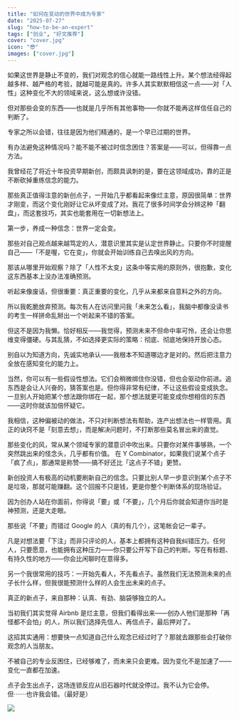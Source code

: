 ```yaml
---
title: "如何在变动的世界中成为专家"
date: "2025-07-27"
slug: "how-to-be-an-expert"
tags: ["创业", "好文推荐"]
cover: "cover.jpg"
icon: "😎"
images: ["cover.jpg"]
---
```

如果这世界是静止不变的，我们对观念的信心就能一路线性上升。某个想法经得起越多样、越严格的考验，就越可能是真的。许多人其实默默相信这一点——对「人性」这种变化不大的领域来说，这么想或许没错。



但对那些会变的东西——也就是几乎所有其他事物——你就不能再这样信任自己的判断了。



专家之所以会错，往往是因为他们精通的，是一个早已过期的世界。



有办法避免这种情况吗？能不能不被过时信念困住？答案是——可以，但得靠一点方法。



我曾经花了将近十年投资早期新创，而颇具讽刺的是，要在这领域成功，靠的正是不断砍掉重练信念的能力。



那些真正值得注意的新创点子，一开始几乎都看起来像烂主意，原因很简单：世界才刚变，而这个变化刚好让它从坏变成了对。我花了很多时间学会分辨这种「翻盘」，而这套技巧，其实也能套用在一切新想法上。



第一步，养成一种信念：世界一定会变。



那些对自己观点越来越笃定的人，潜意识里其实是认定世界静止。只要你不时提醒自己——「不是喔，它在变」，你就会开始训练自己去嗅出风的方向。



那该从哪里开始观察？除了「人性不太变」这条中等实用的原则外，很抱歉，变化这东西基本上没办法准确预测。



听起来像废话，但很重要：真正重要的变化，几乎从来都来自意料之外的方向。



所以我乾脆放弃预测。每次有人在访问里问我「未来怎么看」，我脑中都像没读书的考生一样拼命乱掰出一个听起来不错的答案。



但这不是因为我懒。恰好相反——我觉得，预测未来不但命中率可怜，还会让你思维变得僵硬。与其乱猜，不如选择更实际的策略：彻底、彻底地保持开放心态。



别自以为知道方向，先诚实地承认——我根本不知道哪边才是对的。然后把注意力全放在感知变化的能力上。



当然，你可以有一些假设性想法。它们会稍微绑住你没错，但也会驱动你前进。追东西是会让人兴奋的，猜答案也是。但你得非常有纪律，不让这些假设变成执念。
一旦别人开始把某个想法跟你绑在一起，那个想法就更可能变成你想相信的东西——这时你就该加倍怀疑它。



我相信，这种偏被动的做法，不只对判断想法有帮助，连产出想法也一样管用。真正的诀窍不是「刻意去想」，而是解决问题时，不打断那些莫名冒出来的直觉。



那些变化的风，常从某个领域专家的潜意识中吹出来。只要你对某件事够熟，一个突然跳出来的怪念头，几乎都有价值。
在 Y Combinator，如果我们说某个点子「疯了点」，那通常是称赞——搞不好还比「这点子不错」更赞。



新创投资人有极高的动机要刷新自己的信念。只要比别人早一步意识到某个点子不是垃圾，那就可能赚翻。这个回报不只是钱，更是你整个判断体系的现场验证。



因为创办人站在你面前，你得说「要」或「不要」，几个月后你就会知道你当时是神预测，还是大走眼。



那些说「不要」而错过 Google 的人（真的有几个），这笔帐会记一辈子。



凡是对想法要「下注」而非只评论的人，基本上都拥有这种自我纠错压力。任何人，只要愿意，也能拥有这种压力——你只要公开写下自己的判断。写在有标题、有持久性的地方——你会比闲聊时在意得多。



另一个我很常用的技巧：一开始先看人，不先看点子。虽然我们无法预测未来的点子长什么样，但我很能预测什么样的人会生出未来的点子。



真正的新点子，来自那种：认真、有劲、脑袋够独立的人。



当初我们其实觉得 Airbnb 是烂主意，但我们看得出来——创办人他们是那种「再怪都不会怕」的人，所以我们选择先信人、再信点子，最后押对了。



这招其实通用：想要快一点知道自己什么观念已经过时了？那就去跟那些会打破你观念的人当朋友。



不被自己的专业反困住，已经够难了，而未来只会更难。因为变化不是加速了——变化一直都在加速。



点子会生出点子，这场连锁反应从旧石器时代就没停过。我不认为它会停。
但⋯⋯也许我会错。（最好是）




![](https://prod-files-secure.s3.us-west-2.amazonaws.com/112d0858-5090-4d34-a606-b75eb8d65fd2/46476355-9cf3-4e99-9b7a-3531bc426380/1000202064.png?X-Amz-Algorithm=AWS4-HMAC-SHA256&X-Amz-Content-Sha256=UNSIGNED-PAYLOAD&X-Amz-Credential=ASIAZI2LB4663EJBF3DU%2F20250906%2Fus-west-2%2Fs3%2Faws4_request&X-Amz-Date=20250906T144320Z&X-Amz-Expires=3600&X-Amz-Security-Token=IQoJb3JpZ2luX2VjECYaCXVzLXdlc3QtMiJHMEUCICBTxAbplJkgp4EwXLwrqGZOWgmBmr3pXRuxSXjAQstiAiEAxNwxp2tLMmDAy3yjBvRoPWARNc5kPXdzj0u3uHJtejwqiAQIj%2F%2F%2F%2F%2F%2F%2F%2F%2F%2F%2FARAAGgw2Mzc0MjMxODM4MDUiDNrgch3r0cunOnQf0SrcAxmDwGknPn3CTyeIpNkbcq2fXqsAh%2FmaUYMMsSSRezqe%2FLB1vlL02c%2Bcf6zM0hMVWmQBe%2B7LFZLkWP4vAjWRW2dJRZ8KqiCWBbuiXFa2%2Fmlxo7TtAxX%2F77%2F2MFp0xhfkAy126owCvFdgb5WtUglGQtwRGIJVuaukfYXnUjp0uzjR7OTyD7Vu9WMF9CKSBZFP11o1Ehe92HziQ3OFZHyro5Xhz%2BuaIqNbt%2ByhU4dt%2FLyqT8Op347LWEjSztD3QqmfYNxUI%2BiGI7Row1uuT8afeUO25vx%2BqSp3KxwUUdFAjp4CWCL6tf%2BOoA5CRWPwmnEWrslSzyFdqXsUTetJbLXe0sBytvHg6Lf9CrFuU%2BVlwe5%2B3q7qiAbsWVma5fh2NxwCMHueZaohgXKDy8v42DNQXVL8G%2F8xCSfBU8BiCmqsfSheAIImiyR40AAQW1QngQGH0aRUYib%2BmivwN4M%2Fi0jAhcyidakjuma0Wp5hStuybRjshODvtttY4ezGK0tZKUEH79WaC5DXyTGHnxLWfyO%2BDnnyXUghg2nmM33HUaLpY54G6tLxx476nVSd26vgLsDk0ooNSvaXZv6yofM08zV4gdq8yy0WSk7LbTyMtUfLmCoC6RNUZdDoFE7pibqyMM308MUGOqUB0UPr8VwTlOCGvBM6K8mHL4GH20%2FP2dV39Z55pY91Rvaqg6un0sMNx0H28B1xEfhg8JgWBUCGFJnNJH3Paz9oJdja6o5FNnicmd%2B3wX%2Fv1uLuWLh6%2F83XrjOfRHER32LI8mTvIJrzDmntuFTYrMJCKRMnxRemPlSTEgzG5qQvZd9N7uC8CNjD7vaKMcgUovRVqwlNAfDAfBf%2B0iKF4GdF3agKvM2y&X-Amz-Signature=f12c8b6ea1f0455c02adb6b35e16c3ab819c733d85a26d57c4025d8e0a6f3a22&X-Amz-SignedHeaders=host&x-amz-checksum-mode=ENABLED&x-id=GetObject)

